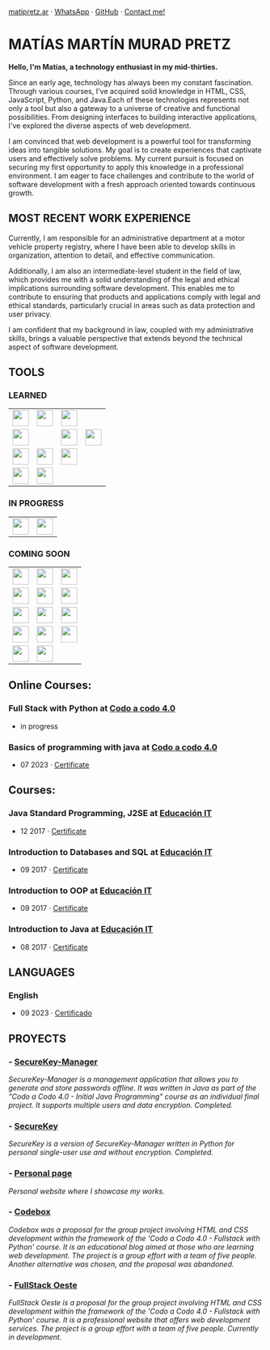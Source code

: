 [matipretz.ar](https://matipretz.ar/) · [WhatsApp](https://tinyurl.com/acces1) · [GitHub](https://github.com/matipretz) · [Contact me!](https://matipretz.ar/contact)

# MATÍAS MARTÍN MURAD PRETZ

**Hello, I'm Matías, a technology enthusiast in my mid-thirties.**

Since an early age, technology has always been my constant fascination. Through various courses, I've acquired solid knowledge in HTML, CSS, JavaScript, Python, and Java.Each of these technologies represents not only a tool but also a gateway to a universe of creative and functional possibilities. From designing interfaces to building interactive applications, I've explored the diverse aspects of web development.

I am convinced that web development is a powerful tool for transforming ideas into tangible solutions. My goal is to create experiences that captivate users and effectively solve problems. My current pursuit is focused on securing my first opportunity to apply this knowledge in a professional environment. I am eager to face challenges and contribute to the world of software development with a fresh approach oriented towards continuous growth.

## MOST RECENT WORK EXPERIENCE

Currently, I am responsible for an administrative department at a motor vehicle property registry, where I have been able to develop skills in organization, attention to detail, and effective communication.

Additionally, I am also an intermediate-level student in the field of law, which provides me with a solid understanding of the legal and ethical implications surrounding software development. This enables me to contribute to ensuring that products and applications comply with legal and ethical standards, particularly crucial in areas such as data protection and user privacy.

I am confident that my background in law, coupled with my administrative skills, brings a valuable perspective that extends beyond the technical aspect of software development.

## TOOLS

### LEARNED
<html>
<div>
    <table>
        <tr>
            <td><img height="32" width="32" src="https://cdn.simpleicons.org/visualstudiocode" /></td>
            <td><img height="32" width="32" src="https://cdn.simpleicons.org/linux" /></td>
            <td><img height="32" width="32" src="https://cdn.simpleicons.org/ubuntu" /></td>
        </tr>
        <tr>
            <td><img height="32" width="32" src="https://cdn.simpleicons.org/windowsterminal" /><td>
            <td><img height="32" width="32" src="https://cdn.simpleicons.org/openjdk" /></td>
            <td><img height="32" width="32" src="https://cdn.simpleicons.org/mysql" /></td>
        </tr>
        <tr>
            <td><img height="32" width="32" src="https://cdn.simpleicons.org/python" /></td>
            <td><img height="32" width="32" src="https://cdn.simpleicons.org/git" /></td>
            <td><img height="32" width="32" src="https://cdn.simpleicons.org/github" /></td>
        </tr>
        <tr>
            <td><img height="32" width="32" src="https://cdn.simpleicons.org/html5" /></td>
            <td><img height="32" width="32" src="https://cdn.simpleicons.org/css3" /></td>
        </tr>
    </table>
</div>
</html>

### IN PROGRESS

<div>
    <table>
        <tr>
            <td><img height="32" width="32" src="https://cdn.simpleicons.org/bootstrap" /></td>
            <td><img height="32" width="32" src="https://cdn.simpleicons.org/javascript" /></td>
        </tr>
    </table>
</div>

### COMING SOON

<div>
    <table>
        <tr>
            <td><img height="32" width="32" src="https://cdn.simpleicons.org/node.js" /></td>
            <td><img height="32" width="32" src="https://cdn.simpleicons.org/express" /></td>
            <td><img height="32" width="32" src="https://cdn.simpleicons.org/npm" /></td>
        </tr>
        <tr>
            <td><img height="32" width="32" src="https://cdn.simpleicons.org/vue.js" /></td>
            <td><img height="32" width="32" src="https://cdn.simpleicons.org/mongodb" /></td>
            <td><img height="32" width="32" src="https://cdn.simpleicons.org/flask" /></td>
        </tr>
        <tr>
            <td><img height="32" width="32" src="https://cdn.simpleicons.org/react" /></td>
            <td><img height="32" width="32" src="https://cdn.simpleicons.org/angular" /></td>
            <td><img height="32" width="32" src="https://cdn.simpleicons.org/sass" /></td>
        </tr>
        <tr>
            <td><img height="32" width="32" src="https://cdn.simpleicons.org/less" /></td>
            <td><img height="32" width="32" src="https://materializecss.com/res/materialize.svg" /></td>
            <td><img height="32" width="32" src="https://cdn.simpleicons.org/tailwindcss" /></td>
        </tr>
        <tr>
            <td><img height="32" width="32" src="https://cdn.simpleicons.org/flutter" /></td>
            <td><img height="32" width="32" src="https://cdn.simpleicons.org/heroku" /></td>
        </tr>
    </table>
</div>

## Online Courses:

### **Full Stack with Python** at [Codo a codo 4.0](https://agenciadeaprendizaje.bue.edu.ar/codo-a-codo/)

- in progress

### **Basics of programming with java** at [Codo a codo 4.0](https://agenciadeaprendizaje.bue.edu.ar/codo-a-codo/)

- 07 2023 · [Certificate](https://drive.google.com/file/d/1NRTS0h5E0a1epArzntPvWQ2vxd34Y-Yu)

## Courses:

### **Java Standard Programming, J2SE** at [Educación IT](https://www.educacionit.com/)

- 12 2017 · [Certificate](https://www.educacionit.com/perfil/matias-martin-murad-pretz-225217/certificado/25229)

### **Introduction to Databases and SQL** at [Educación IT](https://www.educacionit.com/)

- 09 2017 · [Certificate](https://www.educacionit.com/perfil/matias-martin-murad-pretz-225217/certificado/27282)

### **Introduction to OOP** at [Educación IT](https://www.educacionit.com/)

- 09 2017 · [Certificate](https://www.educacionit.com/perfil/matias-martin-murad-pretz-225217/certificado/25209)

### **Introduction to Java** at [Educación IT](https://www.educacionit.com/)

- 08 2017 · [Certificate](https://www.educacionit.com/perfil/matias-martin-murad-pretz-225217/certificado/26726)

## LANGUAGES

### **English**

- 09 2023 · [Certificado](https://www.efset.org/cert/oiXghv)

## PROYECTS

### - [SecureKey-Manager](http://github.com/matipretz/SecureKey-Manager)

_SecureKey-Manager is a management application that allows you to generate and store passwords offline. It was written in Java as part of the "Codo a Codo 4.0 - Initial Java Programming" course as an individual final project. It supports multiple users and data encryption. Completed._


### - [SecureKey](http://github.com/matipretz/SecureKey)

_SecureKey is a version of SecureKey-Manager written in Python for personal single-user use and without encryption. Completed._

### - [Personal page](http://matipretz.ar)

_Personal website where I showcase my works._

### - [Codebox](http://matipretz.ar/codebox)

_Codebox was a proposal for the group project involving HTML and CSS development within the framework of the 'Codo a Codo 4.0 - Fullstack with Python' course. It is an educational blog aimed at those who are learning web development. The project is a group effort with a team of five people. Another alternative was chosen, and the proposal was abandoned._

### - [FullStack Oeste](http://matipretz.ar/fullstackoeste)

_FullStack Oeste is a proposal for the group project involving HTML and CSS development within the framework of the 'Codo a Codo 4.0 - Fullstack with Python' course. It is a professional website that offers web development services. The project is a group effort with a team of five people. Currently in development._
